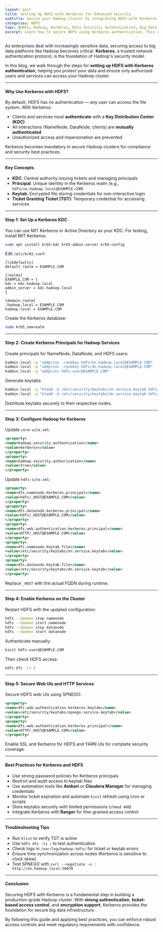 ```yaml
---
layout: post
title: Setting Up HDFS with Kerberos for Enhanced Security
subtitle: Secure your Hadoop cluster by integrating HDFS with Kerberos for strong authentication
categories: HDFS
tags: [HDFS, Hadoop, Kerberos, Data Security, Authentication, Big Data, KDC]
excerpt: Learn how to secure HDFS using Kerberos authentication. This guide walks through setting up Kerberos, configuring HDFS, and best practices for managing secure Hadoop clusters.
---
```

As enterprises deal with increasingly sensitive data, securing access to big data platforms like Hadoop becomes critical. **Kerberos**, a trusted network authentication protocol, is the foundation of Hadoop's security model.

In this blog, we walk through the steps for **setting up HDFS with Kerberos authentication**, helping you protect your data and ensure only authorized users and services can access your Hadoop cluster.

---

#### Why Use Kerberos with HDFS?

By default, HDFS has no authentication — any user can access the file system. With Kerberos:

- Clients and services must **authenticate** with a **Key Distribution Center (KDC)**
- All interactions (NameNode, DataNode, clients) are **mutually authenticated**
- Unauthorized access and impersonation are prevented

Kerberos becomes mandatory in secure Hadoop clusters for compliance and security best practices.

---

#### Key Concepts

- **KDC**: Central authority issuing tickets and managing principals
- **Principal**: Unique identity in the Kerberos realm (e.g., `hdfs/nn.hadoop.local@EXAMPLE.COM`)
- **Keytab**: Encrypted file storing credentials for non-interactive login
- **Ticket Granting Ticket (TGT)**: Temporary credential for accessing services

---

#### Step 1: Set Up a Kerberos KDC

You can use MIT Kerberos or Active Directory as your KDC. For testing, install MIT Kerberos:

```bash
sudo apt install krb5-kdc krb5-admin-server krb5-config
```

Edit `/etc/krb5.conf`:

```
[libdefaults]
default_realm = EXAMPLE.COM

[realms]
EXAMPLE.COM = {
kdc = kdc.hadoop.local
admin_server = kdc.hadoop.local
}

[domain_realm]
.hadoop.local = EXAMPLE.COM
hadoop.local = EXAMPLE.COM
```

Create the Kerberos database:

```bash
sudo krb5_newrealm
```

---

#### Step 2: Create Kerberos Principals for Hadoop Services

Create principals for NameNode, DataNode, and HDFS users:

```bash
kadmin.local -q "addprinc -randkey hdfs/nn.hadoop.local@EXAMPLE.COM"
kadmin.local -q "addprinc -randkey hdfs/dn.hadoop.local@EXAMPLE.COM"
kadmin.local -q "addprinc hdfs-user@EXAMPLE.COM"
```

Generate keytabs:

```bash
kadmin.local -q "ktadd -k /etc/security/keytabs/nn.service.keytab hdfs/nn.hadoop.local"
kadmin.local -q "ktadd -k /etc/security/keytabs/dn.service.keytab hdfs/dn.hadoop.local"
```

Distribute keytabs securely to their respective nodes.

---

#### Step 3: Configure Hadoop for Kerberos

Update `core-site.xml`:

```xml
<property>
<name>hadoop.security.authentication</name>
<value>kerberos</value>
</property>
<property>
<name>hadoop.security.authorization</name>
<value>true</value>
</property>
```

Update `hdfs-site.xml`:

```xml
<property>
<name>dfs.namenode.kerberos.principal</name>
<value>hdfs/_HOST@EXAMPLE.COM</value>
</property>
<property>
<name>dfs.datanode.kerberos.principal</name>
<value>hdfs/_HOST@EXAMPLE.COM</value>
</property>
<property>
<name>dfs.web.authentication.kerberos.principal</name>
<value>HTTP/_HOST@EXAMPLE.COM</value>
</property>
<property>
<name>dfs.namenode.keytab.file</name>
<value>/etc/security/keytabs/nn.service.keytab</value>
</property>
<property>
<name>dfs.datanode.keytab.file</name>
<value>/etc/security/keytabs/dn.service.keytab</value>
</property>
```

Replace `_HOST` with the actual FQDN during runtime.

---

#### Step 4: Enable Kerberos on the Cluster

Restart HDFS with the updated configuration:

```bash
hdfs --daemon stop namenode
hdfs --daemon start namenode
hdfs --daemon stop datanode
hdfs --daemon start datanode
```

Authenticate manually:

```bash
kinit hdfs-user@EXAMPLE.COM
```

Then check HDFS access:

```bash
hdfs dfs -ls /
```

---

#### Step 5: Secure Web UIs and HTTP Services

Secure HDFS web UIs using SPNEGO:

```xml
<property>
<name>dfs.web.authentication.kerberos.keytab</name>
<value>/etc/security/keytabs/spnego.service.keytab</value>
</property>
<property>
<name>dfs.web.authentication.kerberos.principal</name>
<value>HTTP/_HOST@EXAMPLE.COM</value>
</property>
```

Enable SSL and Kerberos for HDFS and YARN UIs for complete security coverage.

---

#### Best Practices for Kerberos and HDFS

- Use strong password policies for Kerberos principals
- Restrict and audit access to keytab files
- Use automation tools like **Ambari** or **Cloudera Manager** for managing credentials
- Monitor ticket expiration and automate `kinit` refresh using cron or scripts
- Store keytabs securely with limited permissions (`chmod 400`)
- Integrate Kerberos with **Ranger** for fine-grained access control

---

#### Troubleshooting Tips

- Run `klist` to verify TGT is active
- Use `hdfs dfs -ls /` to test authentication
- Check logs in `/var/log/hadoop-hdfs/` for ticket or keytab errors
- Ensure time synchronization across nodes (Kerberos is sensitive to clock skew)
- Test SPNEGO with `curl --negotiate -u : http://nn.hadoop.local:50070`

---

#### Conclusion

Securing HDFS with Kerberos is a fundamental step in building a production-grade Hadoop cluster. With **strong authentication**, **ticket-based access control**, and **encryption support**, Kerberos provides the foundation for secure big data infrastructure.

By following this guide and applying best practices, you can enforce robust access controls and meet regulatory requirements with confidence.
